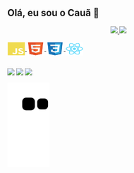 ## Olá, eu sou o Cauã 👋
<div align="center">
  <a href="https://github.com/CauaHm">
  <img height="180em" src="https://github-readme-stats.vercel.app/api?username=CauaHm&show_icons=true&theme=dark&include_all_commits=true&count_private=true"/>
  <img height="180em" src="https://github-readme-stats.vercel.app/api/top-langs/?username=CauaHm&layout=compact&langs_count=7&theme=dark"/>
</div>
  <div style="display: inline_block"><br>
  <img align="center" alt="Caua-Js" height="30" width="40" src="https://raw.githubusercontent.com/devicons/devicon/master/icons/javascript/javascript-plain.svg">
  <img align="center" alt="Caua-HTML" height="30" width="40" src="https://raw.githubusercontent.com/devicons/devicon/master/icons/html5/html5-original.svg">
  <img align="center" alt="Caua-CSS" height="30" width="40" src="https://raw.githubusercontent.com/devicons/devicon/master/icons/css3/css3-original.svg">
  <img align="center" alt="Caua-React" height="30" width="40" src="https://raw.githubusercontent.com/devicons/devicon/master/icons/react/react-original.svg">
  </div>

   ##
 
<div> 
  <a href="https://www.instagram.com/cmatiass_/" target="_blank"><img src="https://img.shields.io/badge/-Instagram-%23E4405F?style=for-the-badge&logo=instagram&logoColor=white" target="_blank"></a>
  <a href = "mailto:cauamh321@gmail.com"><img src="https://img.shields.io/badge/-Gmail-%23333?style=for-the-badge&logo=gmail&logoColor=white" target="_blank"></a>
  <a href="https://www.linkedin.com/in/cau%C3%A3-henrique-m/" target="_blank"><img src="https://img.shields.io/badge/-LinkedIn-%230077B5?style=for-the-badge&logo=linkedin&logoColor=white" target="_blank"></a> 

 ![snake animation](https://github.com/CauaHm/CauaHm/blob/output/github-contribution-grid-snake.svg)
</div>



